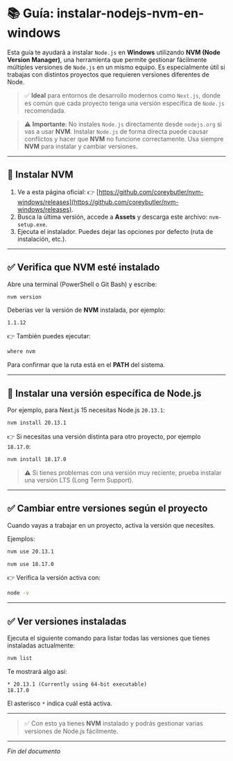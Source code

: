 # 📚 Guía: instalar-nodejs-nvm-en-windows

Esta guía te ayudará a instalar `Node.js` en **Windows** utilizando **NVM (Node Version Manager)**, una herramienta que permite gestionar fácilmente múltiples versiones de `Node.js` en un mismo equipo. Es especialmente útil si trabajas con distintos proyectos que requieren versiones diferentes de Node.

> ✅ **Ideal** para entornos de desarrollo modernos como `Next.js`, donde es común que cada proyecto tenga una versión específica de `Node.js` recomendada.

> ⚠️ **Importante**: No instales `Node.js` directamente desde `nodejs.org` si vas a usar **NVM**. Instalar `Node.js` de forma directa puede causar conflictos y hacer que **NVM** no funcione correctamente. Usa siempre **NVM** para instalar y cambiar versiones.

---

## 🧰 Instalar NVM

1. Ve a esta página oficial: 👉 [https://github.com/coreybutler/nvm-windows/releases](https://github.com/coreybutler/nvm-windows/releases).
2. Busca la última versión, accede a **Assets** y descarga este archivo: `nvm-setup.exe`.
3. Ejecuta el instalador. Puedes dejar las opciones por defecto (ruta de instalación, etc.).

---

## ✅ Verifica que NVM esté instalado

Abre una terminal (PowerShell o Git Bash) y escribe:

```bash
nvm version
```

Deberías ver la versión de **NVM** instalada, por ejemplo:

```plaintext
1.1.12
```

👉 También puedes ejecutar:

```bash
where nvm
```

Para confirmar que la ruta está en el **PATH** del sistema.

---

## 🧰 Instalar una versión específica de Node.js

Por ejemplo, para Next.js 15 necesitas Node.js `20.13.1`:

```bash
nvm install 20.13.1
```

👉 Si necesitas una versión distinta para otro proyecto, por ejemplo `18.17.0`:

```bash
nvm install 18.17.0
```

> ⚠️ Si tienes problemas con una versión muy reciente, prueba instalar una versión LTS (Long Term Support).

---

## ✅ Cambiar entre versiones según el proyecto

Cuando vayas a trabajar en un proyecto, activa la versión que necesites.

Ejemplos:

```bash
nvm use 20.13.1
```

```bash
nvm use 18.17.0
```

👉 Verifica la versión activa con:

```bash
node -v
```

---

## ✅ Ver versiones instaladas

Ejecuta el siguiente comando para listar todas las versiones que tienes instaladas actualmente:

```bash
nvm list
```

Te mostrará algo así:

```plaintext
* 20.13.1 (Currently using 64-bit executable)
18.17.0
```

El asterisco `*` indica cuál está activa.

---

> ✅ Con esto ya tienes **NVM** instalado y podrás gestionar varias versiones de Node.js fácilmente.

---

*Fin del documento*